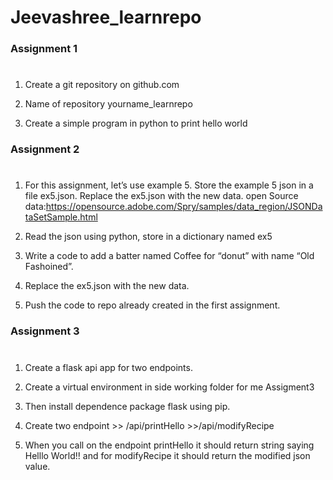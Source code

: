 # Jeevashree_learnrepo

### Assignment 1
#

1. Create a git repository on github.com

2. Name of repository yourname_learnrepo

3. Create a simple program in python to print hello world

### Assignment 2
#

1. For this assignment, let’s use example 5. Store the example 5 json in a file ex5.json.
   Replace the ex5.json with the new data. open Source data:https://opensource.adobe.com/Spry/samples/data_region/JSONDataSetSample.html

2. Read the json using python, store in a dictionary named ex5

3. Write a code to add a batter named Coffee for “donut” with name “Old Fashoined”.

4. Replace the ex5.json with the new data.

5. Push the code to repo already created in the first assignment.

### Assignment 3
#

1. Create a flask api app for two endpoints.

2. Create a virtual environment in side working folder for me Assigment3

3. Then install dependence package flask using pip.

4. Create two endpoint
        >> /api/printHello
        >>/api/modifyRecipe

5. When you call on the endpoint printHello it should return string saying Helllo World!! and for modifyRecipe it should return the modified json value.
